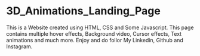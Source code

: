 # 3D_Animations_Landing_Page
This is a Website created using HTML, CSS and Some Javascript. This page contains multiple hover effects, Background video, Cursor effects, Text animations and much more. Enjoy and do follor My Linkedin, Github and Instagram.
